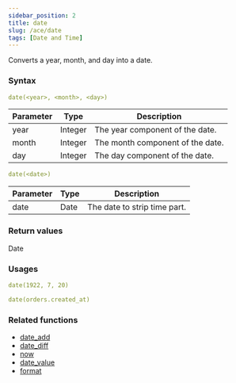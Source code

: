 ```yaml
---
sidebar_position: 2   
title: date
slug: /ace/date
tags: [Date and Time]
---
```

Converts a year, month, and day into a date.
### Syntax

 ```yaml
date(<year>, <month>, <day>)
```
    
| Parameter   | Type | Description |
| ----------- | ---- | ----------- |     
| year | Integer | The year component of the date. |
| month | Integer | The month component of the date. |
| day | Integer | The day component of the date. |

 ```yaml
date(<date>)
```
    
| Parameter   | Type | Description |
| ----------- | ---- | ----------- |     
| date | Date | The date to strip time part. |

### Return values
Date


### Usages      

```yaml
date(1922, 7, 20)
```    

```yaml
date(orders.created_at)
```    

### Related functions      
* [date_add](/ace/date_add)
* [date_diff](/ace/date_diff)
* [now](/ace/now)
* [date_value](/ace/date_value)
* [format](/ace/format)
